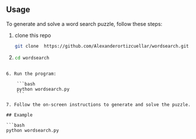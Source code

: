 
## Usage

To generate and solve a word search puzzle, follow these steps:

1. clone this repo

   ```bash
   git clone  https://github.com/Alexanderortizcuellar/wordsearch.git ```

3. ```bash
   cd wordsearch
```
   
6. Run the program:

    ```bash
    python wordsearch.py
    ```

7. Follow the on-screen instructions to generate and solve the puzzle.

## Example

```bash
python wordsearch.py
